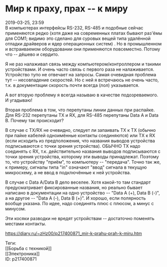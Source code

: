 Мир к праху, прах -- к миру
============================

   
 2019-03-25, 23:59   
  В компьютерах интерфейсы RS-232, RS-485 и подобные сейчас применяются редко  (хотя даже на современных платах бывают раз'ёмы для COM1; видимо это сделано для суровых вещей типа удалённой отладки драйверов и ядер операционных систем)  . Но в промышленном и встраиваемом оборудовании они применяются повсеместно. Потому что -- дёшево и сердито.   
   
 Я не раз налаживал связь между компьютером/контроллером и такими устройствами. И очень часто связь с первого раза не налаживается. Устройство тупо не отвечает на запросы. Самая очевидная проблема тут -- несовпадение скоростей. Но с ней я встречаюсь не очень часто, т.к. в документации скорость почти всегда (лол) указывается.   
   
 А вот вторую проблему я всегда называю в качестве подозреваемого. И угадываю!   
   
 Вторая проблема в том, что перепутаны линии данных при распайке. Для RS-232 перепутаны TX и RX, для RS-485 перепутаны Data A и Data B. Почему так происходит?   
   
 В случае с TX/RX не очевидно, следует ли запаивать TX к TX (обычно при пайке кабелей одноимённые контакты соединяются) или TX к RX (если исходить из предположения, что названия выводов устройства подписываются с точки зрения устройства). ОБЫЧНО TX надо соединять с RX, т.к. действительно названия выводов подписываются с точки зрения устройства, которому эти выводы принадлежат. Поэтому то, что устройству "приём", то компьютеру -- "передача". Точно так же, к примеру, сигналы типа "in" означают "ввод" сигнала в текущую микросхему, а не ввод в подключённые к ней устройства.   
   
 В случае с Data A/Data B дело веселее. Хотя какой-то там стандарт предусматривает фиксированные названия, но реально бывает написано в документации на одно устройство -- "Data A (+), Data B (-)", а на другое -- "Data A (-), Data B (+)". И хорошо, если полярность вообще указана. По идее, надо соединять плюс с плюсом, а минус с минусом.   
   
 Эти косяки разводки не вредят устройствам -- достаточно поменять местами контакты.   
    
 <https://diary.ru/~zHz00/p217400871_mir-k-prahu-prah-k-miru.htm>   
   
 Теги:   
 [[Борьба с техникой]]   
 [[Электроника]]   
 ID: p217400871